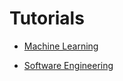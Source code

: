 # Tutorials

- [Machine Learning](https://github.com/misbah-uddin/tutorials/tree/master/machine_learning)

- [Software Engineering](https://github.com/misbah-uddin/tutorials/blob/master/software_engineering/readme.md)
